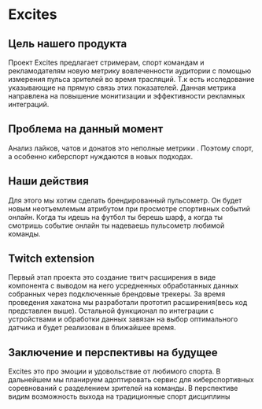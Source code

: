 # Excites

## Цель нашего продукта

Проект Excites предлагает стримерам, спорт командам и рекламодателям новую метрику вовлеченности аудитории с помощью измерения пульса зрителей во время трасляций. Т.к есть исследование указывающие на прямую связь этих показателей. Данная метрика направлена на повышение монитизации и эффективности рекламных интеграций.

## Проблема на данный момент

Анализ лайков, чатов и донатов это неполные метрики . Поэтому спорт, а особенно киберспорт нуждаются в новых подходах.

## Наши действия

Для этого мы хотим сделать брендированный пульсометр. Он будет новым неотъемлемым атрибутом при просмотре спортивных событий онлайн.
Когда ты идешь на футбол ты берешь шарф, а когда ты смотришь событие онлайн ты надеваешь пульсометр любимой команды.

## Twitch extension
Первый этап проекта это создание твитч расширения в виде компонента с выводом на него усредненных обработанных данных собранных через подключенные брендовые трекеры.
За время проведения хакатона мы разработали прототип расширения(весь код представлен выше). Остальной функционал по интеграции с устройствами и обработки данных завязан на выбор оптимального датчика и будет реализован в ближайшее время.

## Заключение и перспективы на будущее

Excites это про эмоции и удовольствие от любимого спорта.
В дальнейшем мы планируем адоптировать сервис для киберспортивных соревнований с разделением зрителей на команды. В перспективе видим возможность выхода на традиционные спорт дисциплины
